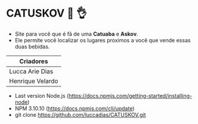 # CATUSKOV :beers: :ok_hand:
- Site para você que é fã de uma **Catuaba** e **Askov**. 
- Ele permite você localizar os lugares proximos a você que vende essas duas bebidas.

| Criadores     |
|---------------|
|Lucca Arie Dias|
|Henrique Velardo|

- Last version Node.js
(https://docs.npmjs.com/getting-started/installing-node)
- NPM 3.10.10 
(https://docs.npmjs.com/cli/update)
- git clone https://github.com/luccadias/CATUSKOV.git